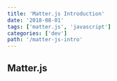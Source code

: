 ```yaml
---
title: 'Matter.js Introduction'
date: '2018-08-01'
tags: ['matter.js', 'javascript']
categories: ['dev']
path: '/matter-js-intro'
---
```


## Matter.js

